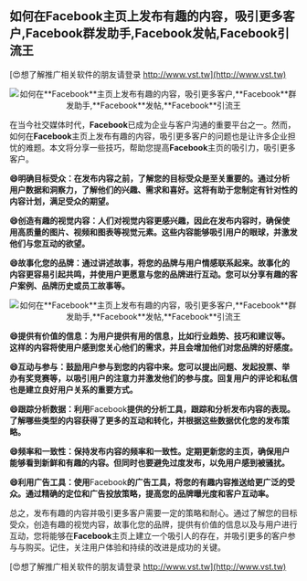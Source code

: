 ## **如何在**Facebook**主页上发布有趣的内容，吸引更多客户,**Facebook**群发助手,**Facebook**发帖,**Facebook**引流王**

[😍想了解推广相关软件的朋友请登录 http://www.vst.tw](http://www.vst.tw)

 <center><img src="https://vst.tw/MP4/tuiguang/png/1.png" alt="如何在**Facebook**主页上发布有趣的内容，吸引更多客户,**Facebook**群发助手,**Facebook**发帖,**Facebook**引流王"></center>

在当今社交媒体时代，**Facebook**已成为企业与客户沟通的重要平台之一。然而，如何在**Facebook**主页上发布有趣的内容，吸引更多客户的问题也是让许多企业担忧的难题。本文将分享一些技巧，帮助您提高**Facebook**主页的吸引力，吸引更多客户。

**😄明确目标受众：在发布内容之前，了解您的目标受众是至关重要的。通过分析用户数据和洞察力，了解他们的兴趣、需求和喜好。这将有助于您制定有针对性的内容计划，满足受众的期望。**

**😄创造有趣的视觉内容：人们对视觉内容更感兴趣，因此在发布内容时，确保使用高质量的图片、视频和图表等视觉元素。这些内容能够吸引用户的眼球，并激发他们与您互动的欲望。**

**😄故事化您的品牌：通过讲述故事，将您的品牌与用户情感联系起来。故事化的内容更容易引起共鸣，并使用户更愿意与您的品牌进行互动。您可以分享有趣的客户案例、品牌历史或员工故事等。**

 <center><img src="https://vst.tw/MP4/tuiguang/png/2.png" alt="如何在**Facebook**主页上发布有趣的内容，吸引更多客户,**Facebook**群发助手,**Facebook**发帖,**Facebook**引流王"></center>

**😄提供有价值的信息：为用户提供有用的信息，比如行业趋势、技巧和建议等。这样的内容将使用户感到您关心他们的需求，并且会增加他们对您品牌的好感度。**

**😄互动与参与：鼓励用户参与到您的内容中来。您可以提出问题、发起投票、举办有奖竞赛等，以吸引用户的注意力并激发他们的参与度。回复用户的评论和私信也是建立良好用户关系的重要方式。**

**😄跟踪分析数据：利用**Facebook**提供的分析工具，跟踪和分析发布内容的表现。了解哪些类型的内容获得了更多的互动和转化，并根据这些数据优化您的发布策略。**

**😄频率和一致性：保持发布内容的频率和一致性。定期更新您的主页，确保用户能够看到新鲜和有趣的内容。但同时也要避免过度发布，以免用户感到被骚扰。**

**😄利用广告工具：使用**Facebook**的广告工具，将您的有趣内容推送给更广泛的受众。通过精确的定位和广告投放策略，提高您的品牌曝光度和客户互动率。**

总之，发布有趣的内容并吸引更多客户需要一定的策略和耐心。通过了解您的目标受众，创造有趣的视觉内容，故事化您的品牌，提供有价值的信息以及与用户进行互动，您将能够在**Facebook**主页上建立一个吸引人的存在，并吸引更多的客户参与与购买。记住，关注用户体验和持续的改进是成功的关键。

[😍想了解推广相关软件的朋友请登录 http://www.vst.tw](http://www.vst.tw)




